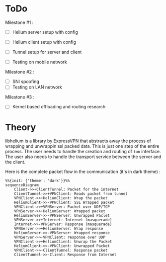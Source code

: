 # ToDo

Milestone #1 :

- [ ] Helium server setup with config
- [ ] Helium client setup with config
- [ ] Tunnel setup for server and client
  
- [ ] Testing on mobile network

Milestone #2 :

- [ ] SNI spoofing
- [ ] Testing on LAN network

Milestone #3 :

- [ ] Kernel based offloading and routing research

# Theory

libhelium is a library by ExpressVPN that abstracts away the process of wrapping and unwrappin ssl packed data. This is just one step of the entire process. The user needs to handle the creation and routing of `tun` interface. The user also needs to handle the transport service between the server and the client.

Here is the complete packet flow in the communication (it's in dark theme) :

```mermaid
%%{init: {'theme': 'dark'}}%%
sequenceDiagram
    Client->>+ClientTunnel: Packet for the internet
    ClientTunnel->>+VPNClient: Reads packet from tunnel
    VPNClient->>+HeliumClient: Wrap the packet
    HeliumClient->>-VPNClient: SSL Wrapped packet
    VPNClient->>+VPNServer: Packet over UDP/TCP
    VPNServer->>+HeliumServer: Wrapped packet
    HeliumServer->>-VPNServer: Unwrapped Paclet
    VPNServer->>+Internet: Internet (masquerade)
    Internet->>-VPNServer: Response (masquerade)
    VPNServer->>+HeliumServer: Wrap response
    HeliumServer->>-VPNServer: Wrapped response
    VPNServer->>-VPNClient: response over UDP
    VPNClient->>+HeliumClient: Unwrap the Packet
    HeliumClient->>-VPNClient: Unwrapped Packet
    VPNClient->>-ClientTunnel: Response packet
    ClientTunnel->>-Client: Response from Internet
```